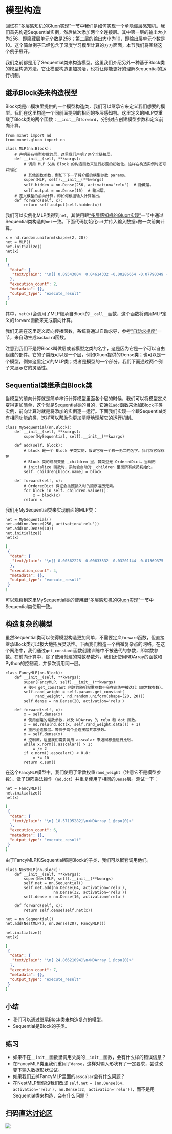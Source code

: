 # 模型构造

回忆在[“多层感知机的Gluon实现”](../chapter_deep-learning-basics/mlp-gluon.md)一节中我们是如何实现一个单隐藏层感知机。我们首先构造Sequential实例，然后依次添加两个全连接层。其中第一层的输出大小为256，即隐藏层单元个数是256；第二层的输出大小为10，即输出层单元个数是10。这个简单例子已经包含了深度学习模型计算的方方面面，本节我们将围绕这个例子展开。

我们之前都是用了Sequential类来构造模型。这里我们介绍另外一种基于Block类的模型构造方法，它让模型构造更加灵活，也将让你能更好的理解Sequential的运行机制。

## 继承Block类来构造模型

Block类是`nn`模块里提供的一个模型构造类，我们可以继承它来定义我们想要的模型。我们在这里构造一个同前面提到的相同的多层感知机。这里定义的MLP类重载了Block类的两个函数：`__init__`和`forward`，分别对应创建模型参数和定义前向计算。

```{.python .input  n=1}
from mxnet import nd
from mxnet.gluon import nn

class MLP(nn.Block):
    # 声明带有模型参数的层，这里我们声明了两个全链接层。
    def __init__(self, **kwargs):
        # 调用 MLP 父类 Block 的构造函数来进行必要的初始化。这样在构造实例时还可以指定
        # 其他函数参数，例如下下一节将介绍的模型参数 params。
        super(MLP, self).__init__(**kwargs)
        self.hidden = nn.Dense(256, activation='relu')  # 隐藏层。
        self.output = nn.Dense(10)  # 输出层。
    # 定义模型的前向计算，即如何根据输入计算输出。
    def forward(self, x):
        return self.output(self.hidden(x))
```

我们可以实例化MLP类得到`net`，其使用跟[“多层感知机的Gluon实现”](../chapter_deep-learning-basics/mlp-gluon.md)一节中通过Sequential类构造的`net`一致。下面代码初始化`net`并传入输入数据`x`做一次前向计算。

```{.python .input  n=2}
x = nd.random.uniform(shape=(2, 20))
net = MLP()
net.initialize()
net(x)
```

```{.json .output n=2}
[
 {
  "data": {
   "text/plain": "\n[[ 0.09543004  0.04614332 -0.00286654 -0.07790349 -0.05130243  0.02942037\n   0.08696642 -0.0190793  -0.04122177  0.05088576]\n [ 0.0769287   0.03099705  0.00856576 -0.04467199 -0.06926839  0.09132434\n   0.06786595 -0.06187842 -0.03436673  0.04234694]]\n<NDArray 2x10 @cpu(0)>"
  },
  "execution_count": 2,
  "metadata": {},
  "output_type": "execute_result"
 }
]
```

其中，`net(x)`会调用了MLP继承自Block的`__call__`函数，这个函数将调用MLP定义的`forward`函数来完成前向计算。

我们无需在这里定义反向传播函数，系统将通过自动求导，参考[“自动求梯度”](../chapter_prerequisite/autograd.md)一节，来自动生成`backward`函数。

注意到我们不是将Block叫做层或者模型之类的名字，这是因为它是一个可以自由组建的部件。它的子类既可以是一个层，例如Gluon提供的Dense类；也可以是一个模型，例如这里定义的MLP类；或者是模型的一个部分。我们下面通过两个例子来展示它的灵活性。

## Sequential类继承自Block类

当模型的前向计算就是简单串行计算模型里面各个层的时候，我们可以将模型定义变得更加简单，这个就是Sequential类的目的，它通过`add`函数来添加Block子类实例，前向计算时就是将添加的实例逐一运行。下面我们实现一个跟Sequential类有相同功能的类，这样可以帮助你更加清晰地理解它的运行机制。

```{.python .input  n=3}
class MySequential(nn.Block):
    def __init__(self, **kwargs):
        super(MySequential, self).__init__(**kwargs)

    def add(self, block):
        # block 是一个 Block 子类实例，假设它有一个独一无二的名字。我们将它保存在
        # Block 类的成员变量 _children 里，其类型是 OrderedDict。当调用
        # initialize 函数时，系统会自动对 _children 里面所有成员初始化。
        self._children[block.name] = block

    def forward(self, x):
        # OrderedDict 保证会按照插入时的顺序遍历元素。
        for block in self._children.values():
            x = block(x)
        return x
```

我们用MySequential类来实现前面的MLP类：

```{.python .input  n=4}
net = MySequential()
net.add(nn.Dense(256, activation='relu'))
net.add(nn.Dense(10))
net.initialize()
net(x)
```

```{.json .output n=4}
[
 {
  "data": {
   "text/plain": "\n[[ 0.00362228  0.00633332  0.03201144 -0.01369375  0.10336449 -0.03508018\n  -0.00032164 -0.01676023  0.06978628  0.01303309]\n [ 0.03871715  0.02608213  0.03544959 -0.02521311  0.11005433 -0.0143066\n  -0.03052466 -0.03852827  0.06321152  0.0038594 ]]\n<NDArray 2x10 @cpu(0)>"
  },
  "execution_count": 4,
  "metadata": {},
  "output_type": "execute_result"
 }
]
```

可以观察到这里MySequential类的使用跟[“多层感知机的Gluon实现”](../chapter_deep-learning-basics/mlp-gluon.md)一节中Sequential类使用一致。

## 构造复杂的模型

虽然Sequential类可以使得模型构造更加简单，不需要定义`forward`函数，但直接继承Block类可以极大地拓展灵活性。下面我们构造一个稍微复杂点的网络。在这个网络中，我们通过`get_constant`函数创建训练中不被迭代的参数，即常数参数。在前向计算中，除了使用创建的常数参数外，我们还使用NDArray的函数和Python的控制流，并多次调用同一层。

```{.python .input  n=5}
class FancyMLP(nn.Block):
    def __init__(self, **kwargs):
        super(FancyMLP, self).__init__(**kwargs)
        # 使用 get_constant 创建的随机权重参数不会在训练中被迭代（即常数参数）。
        self.rand_weight = self.params.get_constant(
            'rand_weight', nd.random.uniform(shape=(20, 20)))
        self.dense = nn.Dense(20, activation='relu')

    def forward(self, x):
        x = self.dense(x)
        # 使用创建的常数参数，以及 NDArray 的 relu 和 dot 函数。
        x = nd.relu(nd.dot(x, self.rand_weight.data()) + 1)
        # 重用全连接层。等价于两个全连接层共享参数。
        x = self.dense(x)
        # 控制流，这里我们需要调用 asscalar 来返回标量进行比较。
        while x.norm().asscalar() > 1:
            x /= 2
        if x.norm().asscalar() < 0.8:
            x *= 10
        return x.sum()
```

在这个`FancyMLP`模型中，我们使用了常数权重`rand_weight`（注意它不是模型参数）、做了矩阵乘法操作（`nd.dot`）并重复使用了相同的`Dense`层。测试一下：

```{.python .input  n=6}
net = FancyMLP()
net.initialize()
net(x)
```

```{.json .output n=6}
[
 {
  "data": {
   "text/plain": "\n[ 18.57195282]\n<NDArray 1 @cpu(0)>"
  },
  "execution_count": 6,
  "metadata": {},
  "output_type": "execute_result"
 }
]
```

由于FancyMLP和Sequential都是Block的子类，我们可以嵌套调用他们。

```{.python .input  n=7}
class NestMLP(nn.Block):
    def __init__(self, **kwargs):
        super(NestMLP, self).__init__(**kwargs)
        self.net = nn.Sequential()
        self.net.add(nn.Dense(64, activation='relu'),
                     nn.Dense(32, activation='relu'))
        self.dense = nn.Dense(16, activation='relu')

    def forward(self, x):
        return self.dense(self.net(x))

net = nn.Sequential()
net.add(NestMLP(), nn.Dense(20), FancyMLP())

net.initialize()
net(x)
```

```{.json .output n=7}
[
 {
  "data": {
   "text/plain": "\n[ 24.86621094]\n<NDArray 1 @cpu(0)>"
  },
  "execution_count": 7,
  "metadata": {},
  "output_type": "execute_result"
 }
]
```

## 小结

* 我们可以通过继承Block类来构造复杂的模型。
* Sequential是Block的子类。


## 练习

* 如果不在`__init__`函数里调用父类的`__init__`函数，会有什么样的错误信息？
* 在FancyMLP类里我们重用了`dense`，这样对输入形状有了一定要求，尝试改变下输入数据形状试试。
* 如果我们去掉FancyMLP里面的`asscalar`会有什么问题？
* 在NestMLP里假设我们改成 `self.net = [nn.Dense(64, activation='relu'), nn.Dense(32, activation='relu')]`，而不是用Sequential类来构造，会有什么问题？


## 扫码直达[讨论区](https://discuss.gluon.ai/t/topic/986)


![](../img/qr_model-construction.svg)
